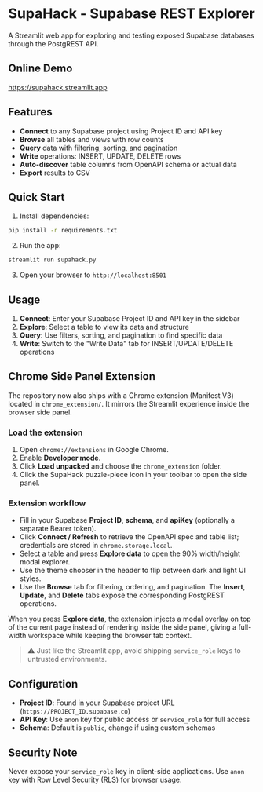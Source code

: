 # SupaHack - Supabase REST Explorer

A Streamlit web app for exploring and testing exposed Supabase databases through the PostgREST API.

## Online Demo

https://supahack.streamlit.app

## Features

- **Connect** to any Supabase project using Project ID and API key
- **Browse** all tables and views with row counts
- **Query** data with filtering, sorting, and pagination
- **Write** operations: INSERT, UPDATE, DELETE rows
- **Auto-discover** table columns from OpenAPI schema or actual data
- **Export** results to CSV

## Quick Start

1. Install dependencies:
```bash
pip install -r requirements.txt
```

2. Run the app:
```bash
streamlit run supahack.py
```

3. Open your browser to `http://localhost:8501`

## Usage

1. **Connect**: Enter your Supabase Project ID and API key in the sidebar
2. **Explore**: Select a table to view its data and structure
3. **Query**: Use filters, sorting, and pagination to find specific data
4. **Write**: Switch to the "Write Data" tab for INSERT/UPDATE/DELETE operations

## Chrome Side Panel Extension

The repository now also ships with a Chrome extension (Manifest V3) located in `chrome_extension/`. It mirrors the Streamlit experience inside the browser side panel.

### Load the extension

1. Open `chrome://extensions` in Google Chrome.
2. Enable **Developer mode**.
3. Click **Load unpacked** and choose the `chrome_extension` folder.
4. Click the SupaHack puzzle-piece icon in your toolbar to open the side panel.

### Extension workflow

- Fill in your Supabase **Project ID**, **schema**, and **apiKey** (optionally a separate Bearer token).
- Click **Connect / Refresh** to retrieve the OpenAPI spec and table list; credentials are stored in `chrome.storage.local`.
- Select a table and press **Explore data** to open the 90% width/height modal explorer.
- Use the theme chooser in the header to flip between dark and light UI styles.
- Use the **Browse** tab for filtering, ordering, and pagination. The **Insert**, **Update**, and **Delete** tabs expose the corresponding PostgREST operations.

When you press **Explore data**, the extension injects a modal overlay on top of the current page instead of rendering inside the side panel, giving a full-width workspace while keeping the browser tab context.

> ⚠️ Just like the Streamlit app, avoid shipping `service_role` keys to untrusted environments.

## Configuration

- **Project ID**: Found in your Supabase project URL (`https://PROJECT_ID.supabase.co`)
- **API Key**: Use `anon` key for public access or `service_role` for full access
- **Schema**: Default is `public`, change if using custom schemas

## Security Note

Never expose your `service_role` key in client-side applications. Use `anon` key with Row Level Security (RLS) for browser usage.
